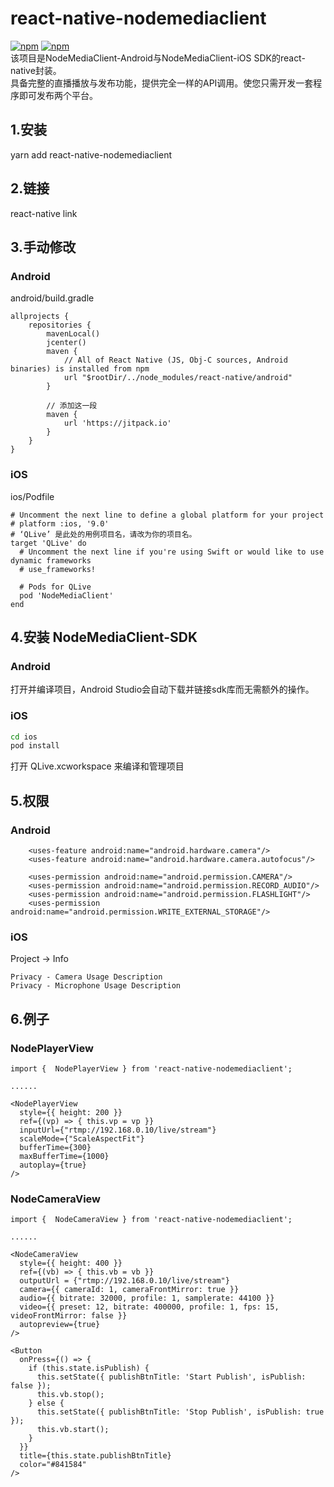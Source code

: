 # react-native-nodemediaclient
[![npm](https://img.shields.io/npm/v/react-native-nodemediaclient.svg)](https://www.npmjs.com/package/react-native-nodemediaclient)
[![npm](https://img.shields.io/npm/dm/react-native-nodemediaclient.svg)](https://www.npmjs.com/package/react-native-nodemediaclient)  
该项目是NodeMediaClient-Android与NodeMediaClient-iOS SDK的react-native封装。  
具备完整的直播播放与发布功能，提供完全一样的API调用。使您只需开发一套程序即可发布两个平台。

## 1.安装
yarn add react-native-nodemediaclient

## 2.链接
react-native link

## 3.手动修改

### Android
android/build.gradle
```
allprojects {
    repositories {
        mavenLocal()
        jcenter()
        maven {
            // All of React Native (JS, Obj-C sources, Android binaries) is installed from npm
            url "$rootDir/../node_modules/react-native/android"
        }
        
        // 添加这一段
        maven { 
            url 'https://jitpack.io' 
        }
    }
}
```

### iOS
ios/Podfile
```
# Uncomment the next line to define a global platform for your project
# platform :ios, '9.0'
# ‘QLive’ 是此处的用例项目名，请改为你的项目名。
target 'QLive' do
  # Uncomment the next line if you're using Swift or would like to use dynamic frameworks
  # use_frameworks!

  # Pods for QLive
  pod 'NodeMediaClient'
end
```

## 4.安装 NodeMediaClient-SDK
### Android
打开并编译项目，Android Studio会自动下载并链接sdk库而无需额外的操作。

### iOS
```bash
cd ios
pod install
```
打开 QLive.xcworkspace 来编译和管理项目

## 5.权限
### Android
```  
    <uses-feature android:name="android.hardware.camera"/>
    <uses-feature android:name="android.hardware.camera.autofocus"/>

    <uses-permission android:name="android.permission.CAMERA"/>
    <uses-permission android:name="android.permission.RECORD_AUDIO"/>
    <uses-permission android:name="android.permission.FLASHLIGHT"/>
    <uses-permission android:name="android.permission.WRITE_EXTERNAL_STORAGE"/>
```

### iOS
Project -> Info

```
Privacy - Camera Usage Description
Privacy - Microphone Usage Description
```

## 6.例子

### NodePlayerView

```
import {  NodePlayerView } from 'react-native-nodemediaclient';

......

<NodePlayerView 
  style={{ height: 200 }}
  ref={(vp) => { this.vp = vp }}
  inputUrl={"rtmp://192.168.0.10/live/stream"}
  scaleMode={"ScaleAspectFit"}
  bufferTime={300}
  maxBufferTime={1000}
  autoplay={true}
/>
```


### NodeCameraView
```
import {  NodeCameraView } from 'react-native-nodemediaclient';

......

<NodeCameraView 
  style={{ height: 400 }}
  ref={(vb) => { this.vb = vb }}
  outputUrl = {"rtmp://192.168.0.10/live/stream"}
  camera={{ cameraId: 1, cameraFrontMirror: true }}
  audio={{ bitrate: 32000, profile: 1, samplerate: 44100 }}
  video={{ preset: 12, bitrate: 400000, profile: 1, fps: 15, videoFrontMirror: false }}
  autopreview={true}
/>

<Button
  onPress={() => {
    if (this.state.isPublish) {
      this.setState({ publishBtnTitle: 'Start Publish', isPublish: false });
      this.vb.stop();
    } else {
      this.setState({ publishBtnTitle: 'Stop Publish', isPublish: true });
      this.vb.start();
    }
  }}
  title={this.state.publishBtnTitle}
  color="#841584"
/>
```
